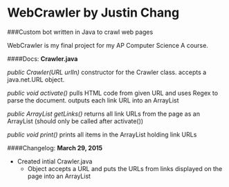 # WebCrawler by Justin Chang
###Custom bot written in Java to crawl web pages

WebCrawler is my final project for my AP Computer Science A course.



####Docs:
**Crawler.java**

*public Crawler(URL urlIn)*
constructor for the Crawler class. accepts a java.net.URL object.

*public void activate()*
pulls HTML code from given URL and uses Regex to parse the document. outputs each link URL into an ArrayList

*public ArrayList<String> getLinks()*
returns all link URLs from the page as an ArrayList (should only be called after activate())

*public void print()*
prints all items in the ArrayList holding link URLs



####Changelog:
**March 29, 2015**
* Created intial Crawler.java
  * Object accepts a URL and puts the URLs from links displayed on the page into an ArrayList
